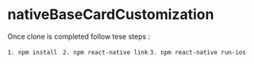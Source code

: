 # nativeBaseCardCustomization

Once clone is completed follow tese steps : 

`1. npm install `
`2. npm react-native link`
`3. npm react-native run-ios`

